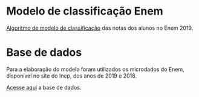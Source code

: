 # Modelo de classificação Enem
[Algoritmo de modelo de classificação](https://github.com/lucasthaynan/machine_learning_enem/blob/main/modelo_classificacao_Enem_2019.ipynb) das notas dos alunos no Enem 2019.

# Base de dados
Para a elaboração do modelo foram utilizados os microdados do Enem, disponível no site do Inep, dos anos de 2019 e 2018.

[Acesse aqui](https://www.gov.br/inep/pt-br/acesso-a-informacao/dados-abertos/microdados/enem) a base de dados.


